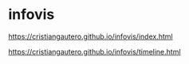# infovis

https://cristiangautero.github.io/infovis/index.html

https://cristiangautero.github.io/infovis/timeline.html
